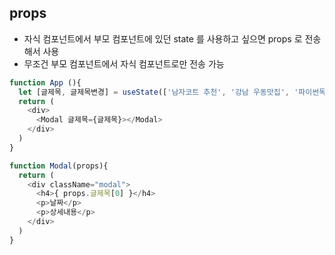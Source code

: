 ## props
- 자식 컴포넌트에서 부모 컴포넌트에 있던 state 를 사용하고 싶으면 props 로 전송해서 사용
- 무조건 부모 컴포넌트에서 자식 컴포넌트로만 전송 가능
```js
function App (){
  let [글제목, 글제목변경] = useState(['남자코트 추천', '강남 우동맛집', '파이썬독학']);
  return (
    <div>
      <Modal 글제목={글제목}></Modal>
    </div>
  )
}

function Modal(props){
  return (
    <div className="modal">
      <h4>{ props.글제목[0] }</h4>
      <p>날짜</p>
      <p>상세내용</p>
    </div>
  )
}
```